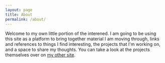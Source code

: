 ```yaml
---
layout: page
title: About
permalink: /about/
---
```


Welcome to my own little portion of the interened. I am going to be using this site as a platform to bring together material I am moving through, links and references to things I find interesting, the projects that I'm working on, and a space to share my thoughts. You can take a look at the projects themselves over on [my other site](https://hughbric.github.io).
